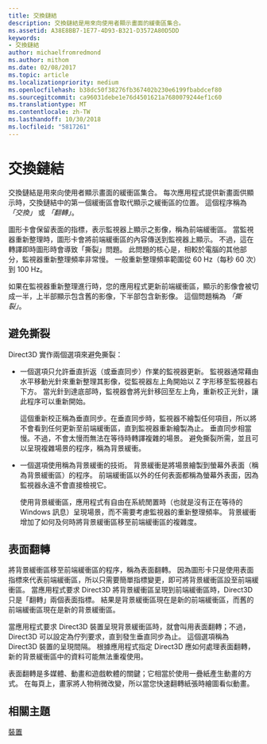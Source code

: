 ```yaml
---
title: 交換鏈結
description: 交換鏈結是用來向使用者顯示畫面的緩衝區集合。
ms.assetid: A38E8BB7-1E77-4D93-B321-D3572A80D5DD
keywords:
- 交換鏈結
author: michaelfromredmond
ms.author: mithom
ms.date: 02/08/2017
ms.topic: article
ms.localizationpriority: medium
ms.openlocfilehash: b38dc50f38276fb367402b230e6199fbabdcef80
ms.sourcegitcommit: ca96031debe1e76d4501621a7680079244ef1c60
ms.translationtype: MT
ms.contentlocale: zh-TW
ms.lasthandoff: 10/30/2018
ms.locfileid: "5817261"
---
```

# <a name="swap-chains"></a>交換鏈結


交換鏈結是用來向使用者顯示畫面的緩衝區集合。 每次應用程式提供新畫面供顯示時，交換鏈結中的第一個緩衝區會取代顯示之緩衝區的位置。 這個程序稱為 *「交換」* 或 *「翻轉」*。

圖形卡會保留表面的指標，表示監視器上顯示之影像，稱為前端緩衝區。 當監視器重新整理時，圖形卡會將前端緩衝區的內容傳送到監視器上顯示。 不過，這在轉譯即時圖形時會導致「撕裂」問題。 此問題的核心是，相較於電腦的其他部分，監視器重新整理頻率非常慢。 一般重新整理頻率範圍從 60 Hz（每秒 60 次）到 100 Hz。

如果在監視器重新整理進行時，您的應用程式更新前端緩衝區，顯示的影像會被切成一半，上半部顯示包含舊的影像，下半部包含新影像。 這個問題稱為 *「撕裂」*。

## <a name="span-idavoidingtearingspanspan-idavoidingtearingspanspan-idavoidingtearingspanavoiding-tearing"></a><span id="Avoiding_tearing"></span><span id="avoiding_tearing"></span><span id="AVOIDING_TEARING"></span>避免撕裂


Direct3D 實作兩個選項來避免撕裂：

-   一個選項只允許垂直折返（或垂直同步）作業的監視器更新。 監視器通常藉由水平移動光針來重新整理其影像，從監視器左上角開始以 Z 字形移至監視器右下方。 當光針到達底部時，監視器會將光針移回至左上角，重新校正光針，讓此程序可以重新開始。

    這個重新校正稱為垂直同步。在垂直同步時，監視器不繪製任何項目，所以將不會看到任何更新至前端緩衝區，直到監視器重新繪製為止。 垂直同步相當慢。不過，不會太慢而無法在等待時轉譯複雜的場景。 避免撕裂所需，並且可以呈現複雜場景的程序，稱為背景緩衝。

-   一個選項使用稱為背景緩衝的技術。 背景緩衝是將場景繪製到螢幕外表面（稱為背景緩衝區）的程序。 前端緩衝區以外的任何表面都稱為螢幕外表面，因為監視器永遠不會直接檢視它。

    使用背景緩衝區，應用程式有自由在系統閒置時（也就是沒有正在等待的 Windows 訊息）呈現場景，而不需要考慮監視器的重新整理頻率。 背景緩衝增加了如何及何時將背景緩衝區移至前端緩衝區的複雜度。

## <a name="span-idsurfaceflippingspanspan-idsurfaceflippingspanspan-idsurfaceflippingspansurface-flipping"></a><span id="Surface_flipping"></span><span id="surface_flipping"></span><span id="SURFACE_FLIPPING"></span>表面翻轉


將背景緩衝區移至前端緩衝區的程序，稱為表面翻轉。 因為圖形卡只是使用表面指標來代表前端緩衝區，所以只需要簡單指標變更，即可將背景緩衝區設至前端緩衝區。 當應用程式要求 Direct3D 將背景緩衝區呈現到前端緩衝區時，Direct3D 只是「翻轉」兩個表面指標。 結果是背景緩衝區現在是新的前端緩衝區，而舊的前端緩衝區現在是新的背景緩衝區。

當應用程式要求 Direct3D 裝置呈現背景緩衝區時，就會叫用表面翻轉；不過，Direct3D 可以設定為佇列要求，直到發生垂直同步為止。 這個選項稱為 Direct3D 裝置的呈現間隔。 根據應用程式指定 Direct3D 應如何處理表面翻轉，新的背景緩衝區中的資料可能無法重複使用。

表面翻轉是多媒體、動畫和遊戲軟體的關鍵；它相當於使用一疊紙產生動畫的方式。 在每頁上，畫家將人物稍微改變，所以當您快速翻轉紙張時繪圖看似動畫。

## <a name="span-idrelated-topicsspanrelated-topics"></a><span id="related-topics"></span>相關主題


[裝置](devices.md)

 

 




